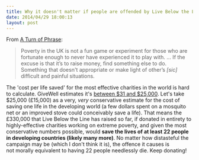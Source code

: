 ```yaml
---
title: Why it doesn't matter if people are offended by Live Below the Line
date: 2014/04/29 18:00:13
layout: post
---
```


From [A Turn of Phrase](http://aturnofphrase.tumblr.com/post/84206186644/why-i-wont-support-live-below-the-line):

> Poverty in the UK is not a fun game or experiment for those who are fortunate enough to never have experienced it to play with. ... If the excuse is that it’s to raise money, find something else to do. Something that doesn't appropriate or make light of other’s _[sic]_ difficult and painful situations.

The 'cost per life saved' for the most effective charities in the world is hard to calculate. GiveWell estimates it's [between $31 and $25,000](http://blog.givewell.org/2012/12/19/cost-effectiveness-of-nets-vs-deworming-vs-cash-transfers/). Let's take $25,000 (£15,000) as a very, _very_ conservative estimate for the cost of saving one life in the developing world (a few dollars spent on a mosquito net or an improved stove could conceivably save a life). That means the £330,000 that Live Below the Line has raised so far, if donated in entirety to highly-effective charities working on extreme poverty, and given the most conservative numbers possible, would **save the lives of at least 22 people in developing countries (likely many more)**. No matter how distasteful the campaign may be (which I don't think it is), the offence it causes is not morally equivalent to having 22 people needlessly die. Keep donating!
